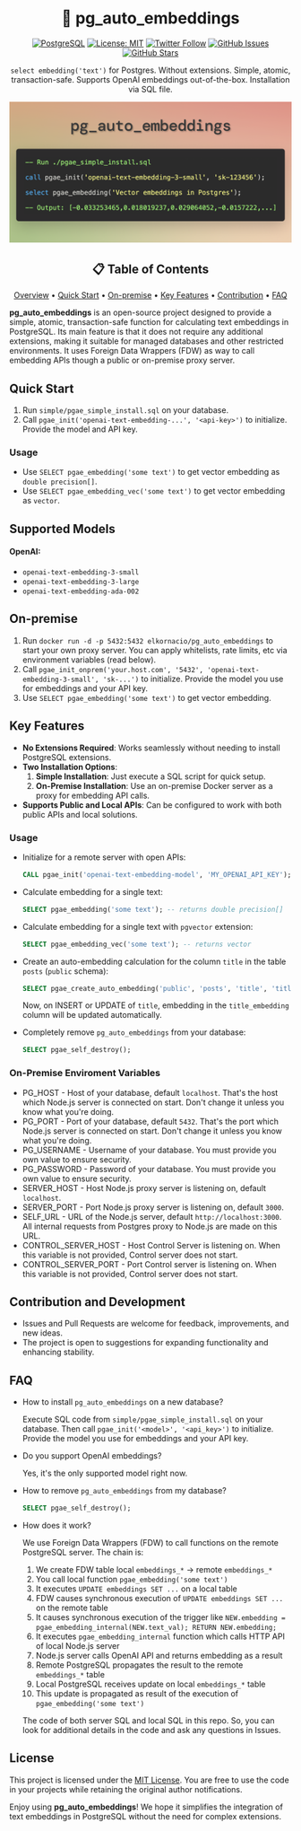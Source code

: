 <div align="center">

# 🤖 pg_auto_embeddings

[![PostgreSQL](https://img.shields.io/badge/PostgreSQL-blue?style=for-the-badge&logo=postgresql&logoColor=white)](https://www.postgresql.org/downloads/)
[![License: MIT](https://img.shields.io/badge/License-MIT-green?style=for-the-badge&logo=opensourceinitiative&logoColor=white)](https://opensource.org/licenses/MIT)
[![Twitter Follow](https://img.shields.io/twitter/follow/elkornacio?style=for-the-badge&logo=x&logoColor=white)](https://x.com/elkornacio)
[![GitHub Issues](https://img.shields.io/github/issues/elkornacio/pg_auto_embeddings?style=for-the-badge&logo=github&logoColor=white)](https://github.com/elkornacio/pg_auto_embeddings/issues)
[![GitHub Stars](https://img.shields.io/github/stars/elkornacio/pg_auto_embeddings?style=for-the-badge&logo=github&logoColor=white)](https://github.com/elkornacio/pg_auto_embeddings/stargazers)

`select embedding('text')` for Postgres. Without extensions. Simple, atomic, transaction-safe. Supports OpenAI embeddings out-of-the-box. Installation via SQL file.

<img src="assets/screenshot.png" alt="pg_auto_embeddings screenshot" width="600"/>

</div>

<div align="center">

## 📋 Table of Contents

[Overview](#overview) •
[Quick Start](#quick-start) •
[On-premise](#on-premise) •
[Key Features](#key-features) •
[Contribution](#contribution-and-development) •
[FAQ](#faq)

</div>

**pg_auto_embeddings** is an open-source project designed to provide a simple, atomic, transaction-safe function for calculating text embeddings in PostgreSQL. Its main feature is that it does not require any additional extensions, making it suitable for managed databases and other restricted environments. It uses Foreign Data Wrappers (FDW) as way to call embedding APIs though a public or on-premise proxy server.

## Quick Start

1. Run `simple/pgae_simple_install.sql` on your database.
2. Call `pgae_init('openai-text-embedding-...', '<api-key>')` to initialize. Provide the model and API key.

### Usage

- Use `SELECT pgae_embedding('some text')` to get vector embedding as `double precision[]`.
- Use `SELECT pgae_embedding_vec('some text')` to get vector embedding as `vector`.

## Supported Models

#### OpenAI:

- `openai-text-embedding-3-small`
- `openai-text-embedding-3-large`
- `openai-text-embedding-ada-002`

## On-premise

1. Run `docker run -d -p 5432:5432 elkornacio/pg_auto_embeddings` to start your own proxy server. You can apply whitelists, rate limits, etc via environment variables (read below).
2. Call `pgae_init_onprem('your.host.com', '5432', 'openai-text-embedding-3-small', 'sk-...')` to initialize. Provide the model you use for embeddings and your API key.
3. Use `SELECT pgae_embedding('some text')` to get vector embedding.

## Key Features

- **No Extensions Required**: Works seamlessly without needing to install PostgreSQL extensions.
- **Two Installation Options**:
  1. **Simple Installation**: Just execute a SQL script for quick setup.
  2. **On-Premise Installation**: Use an on-premise Docker server as a proxy for embedding API calls.
- **Supports Public and Local APIs**: Can be configured to work with both public APIs and local solutions.

### Usage

- Initialize for a remote server with open APIs:

  ```sql
  CALL pgae_init('openai-text-embedding-model', 'MY_OPENAI_API_KEY');

  ```

- Calculate embedding for a single text:

  ```sql
  SELECT pgae_embedding('some text'); -- returns double precision[]
  ```

- Calculate embedding for a single text with `pgvector` extension:

  ```sql
  SELECT pgae_embedding_vec('some text'); -- returns vector
  ```

- Create an auto-embedding calculation for the column `title` in the table `posts` (`public` schema):

  ```sql
  SELECT pgae_create_auto_embedding('public', 'posts', 'title', 'title_embedding');
  ```

  Now, on INSERT or UPDATE of `title`, embedding in the `title_embedding` column will be updated automatically.

- Completely remove `pg_auto_embeddings` from your database:
  ```sql
  SELECT pgae_self_destroy();
  ```

### On-Premise Enviroment Variables

- PG_HOST - Host of your database, default `localhost`. That's the host which Node.js server is connected on start. Don't change it unless you know what you're doing.
- PG_PORT - Port of your database, default `5432`. That's the port which Node.js server is connected on start. Don't change it unless you know what you're doing.
- PG_USERNAME - Username of your database. You must provide you own value to ensure security.
- PG_PASSWORD - Password of your database. You must provide you own value to ensure security.
- SERVER_HOST - Host Node.js proxy server is listening on, default `localhost`.
- SERVER_PORT - Port Node.js proxy server is listening on, default `3000`.
- SELF_URL - URL of the Node.js server, default `http://localhost:3000`. All internal requests from Postgres proxy to Node.js are made on this URL.
- CONTROL_SERVER_HOST - Host Control Server is listening on. When this variable is not provided, Control server does not start.
- CONTROL_SERVER_PORT - Port Control server is listening on. When this variable is not provided, Control server does not start.

## Contribution and Development

- Issues and Pull Requests are welcome for feedback, improvements, and new ideas.
- The project is open to suggestions for expanding functionality and enhancing stability.

## FAQ

- How to install `pg_auto_embeddings` on a new database?

  Execute SQL code from `simple/pgae_simple_install.sql` on your database.
  Then call `pgae_init('<model>', '<api_key>')` to initialize. Provide the model you use for embeddings and your API key.

- Do you support OpenAI embeddings?

  Yes, it's the only supported model right now.

- How to remove `pg_auto_embeddings` from my database?

  ```sql
  SELECT pgae_self_destroy();
  ```

- How does it work?

  We use Foreign Data Wrappers (FDW) to call functions on the remote PostgreSQL server. The chain is:

  1. We create FDW table local `embeddings_*` -> remote `embeddings_*`
  2. You call local function `pgae_embedding('some text')`
  3. It executes `UPDATE embeddings SET ...` on a local table
  4. FDW causes synchronous execution of `UPDATE embeddings SET ...` on the remote table
  5. It causes synchronous execution of the trigger like `NEW.embedding = pgae_embedding_internal(NEW.text_val); RETURN NEW.embedding;`
  6. It executes `pgae_embedding_internal` function which calls HTTP API of local Node.js server
  7. Node.js server calls OpenAI API and returns embedding as a result
  8. Remote PostgreSQL propagates the result to the remote `embeddings_*` table
  9. Local PostgreSQL receives update on local `embeddings_*` table
  10. This update is propagated as result of the execution of `pgae_embedding('some text')`

  The code of both server SQL and local SQL in this repo. So, you can look for additional details in the code and ask any questions in Issues.

## License

This project is licensed under the [MIT License](LICENSE). You are free to use the code in your projects while retaining the original author notifications.

Enjoy using **pg_auto_embeddings**! We hope it simplifies the integration of text embeddings in PostgreSQL without the need for complex extensions.
